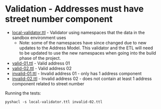 # Validation - Addresses must have street number component

- [local-validator.ttl](local-validator.ttl) - Validator using namespaces that the data in the sandbox environment uses
  - Note: some of the namespaces have since changed due to new updates to the Address Model. This validator and the ETL will need to be updated to use the new namespaces when going into the build phase of the project.
- [valid-01.ttl](valid-01.ttl) - Valid address 01
- [valid-02.ttl](valid-02.ttl) - Valid address 02
- [invalid-01.ttl](invalid-01.ttl) - Invalid address 01 - only has 1 address component
- [invalid-02.ttl](invalid-02.ttl) - Invalid address 02 - does not contain at least 1 address component related to street number

Running the tests:

```
pyshacl -s local-validator.ttl invalid-02.ttl
```
